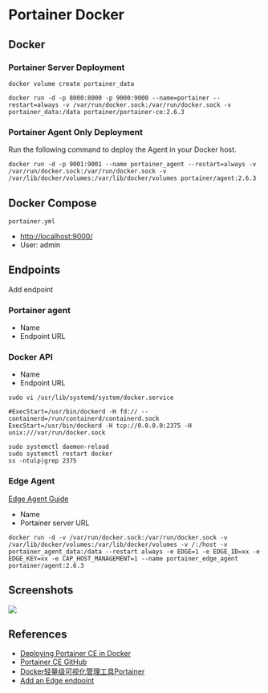 # Portainer Docker

## Docker
### Portainer Server Deployment
```
docker volume create portainer_data
```
```
docker run -d -p 8000:8000 -p 9000:9000 --name=portainer --restart=always -v /var/run/docker.sock:/var/run/docker.sock -v portainer_data:/data portainer/portainer-ce:2.6.3
```

### Portainer Agent Only Deployment
Run the following command to deploy the Agent in your Docker host.
```
docker run -d -p 9001:9001 --name portainer_agent --restart=always -v /var/run/docker.sock:/var/run/docker.sock -v /var/lib/docker/volumes:/var/lib/docker/volumes portainer/agent:2.6.3
```

## Docker Compose
`portainer.yml`

- [http://localhost:9000/](http://localhost:9000/)
- User: admin

## Endpoints
Add endpoint

### Portainer agent
- Name
- Endpoint URL

### Docker API
- Name
- Endpoint URL

`sudo vi /usr/lib/systemd/system/docker.service`
```
#ExecStart=/usr/bin/dockerd -H fd:// --containerd=/run/containerd/containerd.sock
ExecStart=/usr/bin/dockerd -H tcp://0.0.0.0:2375 -H unix:///var/run/docker.sock
```
```
sudo systemctl daemon-reload
sudo systemctl restart docker
ss -ntulp|grep 2375
```

### Edge Agent
[Edge Agent Guide](https://downloads.portainer.io/edge_agent_guide.pdf)
- Name
- Portainer server URL

```
docker run -d -v /var/run/docker.sock:/var/run/docker.sock -v /var/lib/docker/volumes:/var/lib/docker/volumes -v /:/host -v portainer_agent_data:/data --restart always -e EDGE=1 -e EDGE_ID=xx -e EDGE_KEY=xx -e CAP_HOST_MANAGEMENT=1 --name portainer_edge_agent portainer/agent:2.6.3
```

## Screenshots
![](https://user-images.githubusercontent.com/3629071/43952333-ee279786-9c95-11e8-9e2f-0ffd5bd6ba6f.png)

## References
- [Deploying Portainer CE in Docker](https://documentation.portainer.io/v2.0/deploy/ceinstalldocker/)
- [Portainer CE GitHub](https://github.com/portainer/portainer)
- [Docker轻量级可视化管理工具Portainer](https://www.jianshu.com/p/8c4e644e36f9)
- [Add an Edge endpoint](https://docs.portainer.io/v/ce-2.6/admin/endpoints/add/edge)